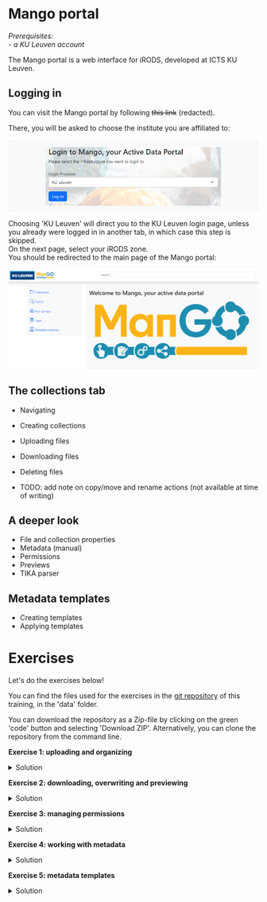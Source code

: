 # Mango portal

*Prerequisites:*  
*- a KU Leuven account*


The Mango portal is a web interface for iRODS, developed at ICTS KU Leuven.  

## Logging in

You can visit the Mango portal by following ~~this link~~  (redacted).

There, you will be asked to choose the institute you are affiliated to:

<img align="center" src="img/mango_portal_login_institute.png" width="600px">

Choosing 'KU Leuven' will direct you to the KU Leuven login page, unless you already were logged in in another tab, in which case this step is skipped.  
On the next page, select your iRODS zone.   
You should be redirected to the main page of the Mango portal:

<img align="center" src="img/mango_portal_main_page.png" width="600px">


## The collections tab

- Navigating
- Creating collections
- Uploading files
- Downloading files
- Deleting files

- TODO: add note on copy/move and rename actions (not available at time of writing)



## A deeper look

- File and collection properties
- Metadata (manual)
- Permissions
- Previews
- TIKA parser


## Metadata templates

- Creating templates
- Applying templates







# Exercises

Let's do the exercises below!


You can find the files used for the exercises in the [git repository](https://github.com/hpcleuven/KULeuven-iRODS-User-Training) of this training, in the 'data' folder.

You can download the repository as a Zip-file by clicking on the green 'code' button and selecting 'Download ZIP'.
Alternatively, you can clone the repository from the command line.


**Exercise 1: uploading and organizing**



<details>
  <summary>Solution</summary>

You start this exercise in the 'collections' tab.

</details>

**Exercise 2: downloading, overwriting and previewing**


<details>
  <summary>Solution</summary>

You start this exercise in the 'collections' tab.

</details>

**Exercise 3: managing permissions**


<details>
  <summary>Solution</summary>

You start this exercise in the 'collections' tab.

</details>

**Exercise 4: working with metadata**


<details>
  <summary>Solution</summary>

You start this exercise in the 'collections' tab.

</details>

**Exercise 5: metadata templates**


<details>
  <summary>Solution</summary>


</details>


